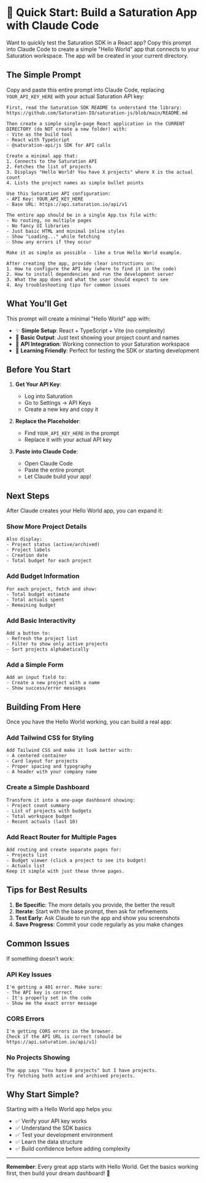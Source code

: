 # 🚀 Quick Start: Build a Saturation App with Claude Code

Want to quickly test the Saturation SDK in a React app? Copy this prompt into Claude Code to create a simple "Hello World" app that connects to your Saturation workspace. The app will be created in your current directory.

## The Simple Prompt

Copy and paste this entire prompt into Claude Code, replacing `YOUR_API_KEY_HERE` with your actual Saturation API key:

```
First, read the Saturation SDK README to understand the library:
https://github.com/Saturation-IO/saturation-js/blob/main/README.md

Then create a simple single-page React application in the CURRENT DIRECTORY (do NOT create a new folder) with:
- Vite as the build tool
- React with TypeScript
- @saturation-api/js SDK for API calls

Create a minimal app that:
1. Connects to the Saturation API
2. Fetches the list of projects
3. Displays "Hello World! You have X projects" where X is the actual count
4. Lists the project names as simple bullet points

Use this Saturation API configuration:
- API Key: YOUR_API_KEY_HERE
- Base URL: https://api.saturation.io/api/v1

The entire app should be in a single App.tsx file with:
- No routing, no multiple pages
- No fancy UI libraries
- Just basic HTML and minimal inline styles
- Show "Loading..." while fetching
- Show any errors if they occur

Make it as simple as possible - like a true Hello World example.

After creating the app, provide clear instructions on:
1. How to configure the API key (where to find it in the code)
2. How to install dependencies and run the development server
3. What the app does and what the user should expect to see
4. Any troubleshooting tips for common issues
```

## What You'll Get

This prompt will create a minimal "Hello World" app with:

- ✨ **Simple Setup**: React + TypeScript + Vite (no complexity)
- 📝 **Basic Output**: Just text showing your project count and names
- 🔌 **API Integration**: Working connection to your Saturation workspace
- 🎯 **Learning Friendly**: Perfect for testing the SDK or starting development

## Before You Start

1. **Get Your API Key**: 
   - Log into Saturation
   - Go to Settings → API Keys
   - Create a new key and copy it

2. **Replace the Placeholder**:
   - Find `YOUR_API_KEY_HERE` in the prompt
   - Replace it with your actual API key

3. **Paste into Claude Code**:
   - Open Claude Code
   - Paste the entire prompt
   - Let Claude build your app!

## Next Steps

After Claude creates your Hello World app, you can expand it:

### Show More Project Details
```
Also display:
- Project status (active/archived)
- Project labels
- Creation date
- Total budget for each project
```

### Add Budget Information
```
For each project, fetch and show:
- Total budget estimate
- Total actuals spent
- Remaining budget
```

### Add Basic Interactivity
```
Add a button to:
- Refresh the project list
- Filter to show only active projects
- Sort projects alphabetically
```

### Add a Simple Form
```
Add an input field to:
- Create a new project with a name
- Show success/error messages
```

## Building From Here

Once you have the Hello World working, you can build a real app:

### Add Tailwind CSS for Styling
```
Add Tailwind CSS and make it look better with:
- A centered container
- Card layout for projects
- Proper spacing and typography
- A header with your company name
```

### Create a Simple Dashboard
```
Transform it into a one-page dashboard showing:
- Project count summary
- List of projects with budgets
- Total workspace budget
- Recent actuals (last 10)
```

### Add React Router for Multiple Pages
```
Add routing and create separate pages for:
- Projects list
- Budget viewer (click a project to see its budget)
- Actuals list
Keep it simple with just these three pages.
```

## Tips for Best Results

1. **Be Specific**: The more details you provide, the better the result
2. **Iterate**: Start with the base prompt, then ask for refinements
3. **Test Early**: Ask Claude to run the app and show you screenshots
4. **Save Progress**: Commit your code regularly as you make changes

## Common Issues

If something doesn't work:

### API Key Issues
```
I'm getting a 401 error. Make sure:
- The API key is correct
- It's properly set in the code
- Show me the exact error message
```

### CORS Errors
```
I'm getting CORS errors in the browser.
Check if the API URL is correct (should be https://api.saturation.io/api/v1)
```

### No Projects Showing
```
The app says "You have 0 projects" but I have projects.
Try fetching both active and archived projects.
```

## Why Start Simple?

Starting with a Hello World app helps you:
- ✅ Verify your API key works
- ✅ Understand the SDK basics
- ✅ Test your development environment
- ✅ Learn the data structure
- ✅ Build confidence before adding complexity

---

**Remember**: Every great app starts with Hello World. Get the basics working first, then build your dream dashboard! 🚀